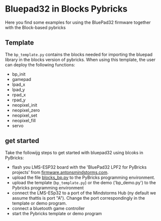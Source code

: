 # Bluepad32 in Blocks Pybricks
Here you find some examples for using the BluePad32 firmware together with the Block-based pybricks

## Template
The `bp_template.py` contains the blocks needed for importing the bluepad library in the blocks version of pybricks. When using this template, the user can deploy the following functions:
* bp_init
* gamepad
* lpad_x
* lpad_y
* rpad_x
* rpad_y
* neopixel_init
* neopixel_zero
* neopixel_set
* neopixel_fill
* servo
  
## get started
Take the followijg steps to get started with bluepad32 using blcoks in PyBricks:
- flash you LMS-ESP32 board with the 'BluePad32 LPF2 for PyBricks projects' from [firmware.antonsmindstorms.com](https://firmware.antonsmindstorms.com/).
- upload the file [blocks_bp.py](blocks_bp.py) to the PyBricks programming environment.
- upload the template (`bp_template.py`) or the demo ('bp_demo.py') to the Pybricks programming environment
- connect the LMS-ESp32 to a port of the Mindstorms Hub (ny default we assume thattis is port "A"). Change the port correspondingly in the template or demo program.
- connect a bluetooth game controller
- start the Pybricks template or demo program
